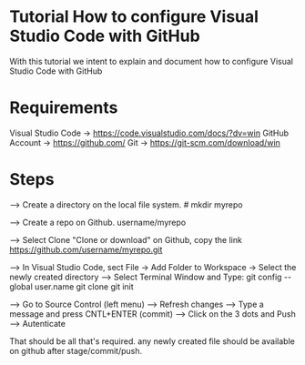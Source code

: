 # Tutorial How to configure Visual Studio Code with GitHub #
With this tutorial we intent to explain and document how to configure Visual Studio Code with GitHub

# Requirements #
Visual Studio Code -> https://code.visualstudio.com/docs/?dv=win
GitHub Account -> https://github.com/
Git -> https://git-scm.com/download/win

# Steps #
--> Create a directory on the local file system.
    # mkdir myrepo

--> Create a repo on Github.
    username/myrepo

--> Select Clone "Clone or download" on Github, copy the link
    https://github.com/username/myrepo.git

--> In Visual Studio Code, sect File -> Add Folder to Workspace -> Select the newly created directory
--> Select Terminal Window and Type:
    git config --global user.name <github userID>
    git clone <URL from github link copied earlier>
    git init

--> Go to Source Control (left menu)
--> Refresh changes
--> Type a message and press CNTL+ENTER (commit)
--> Click on the 3 dots and Push
--> Autenticate


That should be all that's required.  any newly created file should be available on github after stage/commit/push.